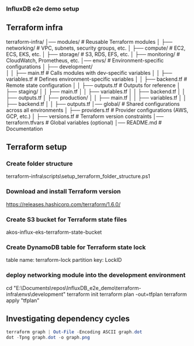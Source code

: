 ### InfluxDB e2e demo setup

## Terraform infra
terraform-infra/
│── modules/                 # Reusable Terraform modules
│   ├── networking/          # VPC, subnets, security groups, etc.
│   ├── compute/             # EC2, ECS, EKS, etc.
│   ├── storage/             # S3, RDS, EFS, etc.
│   ├── monitoring/          # CloudWatch, Prometheus, etc.
│── envs/                    # Environment-specific configurations
│   ├── development/         
│   │   ├── main.tf          # Calls modules with dev-specific variables
│   │   ├── variables.tf     # Defines environment-specific variables
│   │   ├── backend.tf       # Remote state configuration
│   │   ├── outputs.tf       # Outputs for reference
│   ├── staging/
│   │   ├── main.tf
│   │   ├── variables.tf
│   │   ├── backend.tf
│   │   ├── outputs.tf
│   ├── production/
│   │   ├── main.tf
│   │   ├── variables.tf
│   │   ├── backend.tf
│   │   ├── outputs.tf
│── global/                  # Shared configurations across all environments
│   ├── providers.tf         # Provider configurations (AWS, GCP, etc.)
│   ├── versions.tf          # Terraform version constraints
│── terraform.tfvars         # Global variables (optional)
│── README.md                # Documentation


## Terraform setup

### Create folder structure
terraform-infra\scripts\setup_terraform_folder_structure.ps1

### Download and install Terraform version
https://releases.hashicorp.com/terraform/1.6.0/

### Create S3 bucket for Terraform state files
akos-influx-eks-terraform-state-bucket

### Create DynamoDB table for Terraform state lock
table name: terraform-lock
partition key: LockID

### deploy networking module into the development environment
cd "E:\Documents\repos\InfluxDB_e2e_demo\terraform-infra\envs\development"
terraform init
terraform plan -out=tfplan
terraform apply "tfplan"

## Investigating dependency cycles

```powershell
terraform graph | Out-File -Encoding ASCII graph.dot
dot -Tpng graph.dot -o graph.png
```